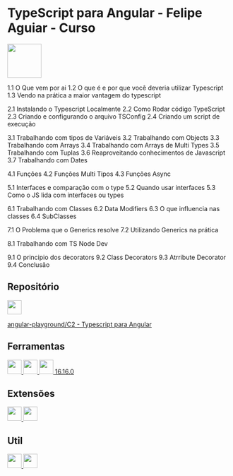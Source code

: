 # TypeScript para Angular - Felipe Aguiar - Curso

<img src="https://assets.dio.me/GobJnrh390fHZp4QuzD-HHzbXSl79r12Irc6EL4BurQ/f:webp/h:77/q:80/w:77/L2NvdXJzZXMvYmFkZ2UvYTAxMGIyNTEtYTRhNi00ZGVlLTljOGYtMjQ3MGMyNWNjMmQxLnBuZw" width="77" height="77">

1.1 O Que vem por ai
1.2 O que é e por que você deveria utilizar Typescript
1.3 Vendo na prática a maior vantagem do typescript

2.1 Instalando o Typescript Localmente
2.2 Como Rodar código TypeScript
2.3 Criando e configurando o arquivo TSConfig
2.4 Criando um script de execução

3.1 Trabalhando com tipos de Variáveis
3.2 Trabalhando com Objects
3.3 Trabalhando com Arrays
3.4 Trabalhando com Arrays de Multi Types
3.5 Trabalhando com Tuplas
3.6 Reaproveitando conhecimentos de Javascript
3.7 Trabalhando com Dates

4.1 Funções
4.2 Funções Multi Tipos
4.3 Funções Async

5.1 Interfaces e comparação com o type
5.2 Quando usar interfaces
5.3 Como o JS lida com interfaces ou types

6.1 Trabalhando com Classes
6.2 Data Modifiers
6.3 O que influencia nas classes
6.4 SubClasses

7.1 O Problema que o Generics resolve
7.2 Utilizando Generics na prática

8.1 Trabalhando com TS Node Dev

9.1 O principio dos decorators
9.2 Class Decorators
9.3 Atrribute Decorator
9.4 Conclusão
 
## Repositório

<a href="https://github.com/felipeAguiarCode/angular-playground">
    <img src="https://github.com/fluidicon.png" width="32" height="32">
</a>

[angular-playground/C2 - Typescript para Angular](<angular-playground/C2 - Typescript para Angular>)

## Ferramentas

<a href="https://code.visualstudio.com/">
    <img src="https://code.visualstudio.com/assets/favicon.ico" width="32" height="32">
</a>

<a href="https://git-scm.com/">
    <img src="https://git-scm.com/favicon.ico" width="32" height="32">
</a>

<a href="https://nodejs.org/pt">
    <img src="https://nodejs.org/static/images/favicons/favicon.png" width="32" height="32">
	<span>16.16.0</span>
</a>

## Extensões

<a href="https://marketplace.visualstudio.com/items?itemName=eamodio.gitlens">
    <img src="https://eamodio.gallerycdn.vsassets.io/extensions/eamodio/gitlens/2025.7.105/1751361046708/Microsoft.VisualStudio.Services.Icons.Default" width="32" height="32">
</a>

<a href="https://marketplace.visualstudio.com/items?itemName=ritwickdey.LiveServer">
    <img src="https://ritwickdey.gallerycdn.vsassets.io/extensions/ritwickdey/liveserver/5.7.9/1736542717282/Microsoft.VisualStudio.Services.Icons.Default" width="32" height="32">
</a>

## Util

<!-- <a href="https://www.w3.org/">
    <img src="https://www.w3.org/assets/logos/w3c/favicon-32.png" width="32" height="32">
</a>

<a href="https://developer.mozilla.org/pt-BR/">
    <img src="https://developer.mozilla.org/favicon.ico" width="32" height="32">
</a>

<a href="https://www.npmjs.com/">
    <img src="https://static-production.npmjs.com/58a19602036db1daee0d7863c94673a4.png" width="32" height="32">
</a>

<a href="https://cssgenerator.org/box-shadow-css-generator.html">
    <img src="https://cssgenerator.org/favicon.png" width="32" height="32">
</a>

<a href="https://caniuse.com/">
    <img src="https://caniuse.com/img/favicon-128.png" width="32" height="32">
</a> -->

<a href="https://marketplace.visualstudio.com/items?itemName=tldraw-org.tldraw-vscode">
    <img src="https://tldraw-org.gallerycdn.vsassets.io/extensions/tldraw-org/tldraw-vscode/2.96.3/1751378261028/Microsoft.VisualStudio.Services.Icons.Default" width="32" height="32">
</a>

<a href="https://www.typescriptlang.org/">
    <img src="https://www.typescriptlang.org/favicon-32x32.png?v=8944a05a8b601855de116c8a56d3b3ae" width="32" height="32">
</a>
